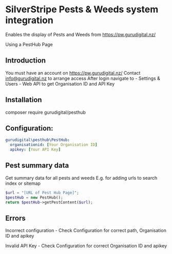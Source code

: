 # SilverStripe Pests & Weeds system integration

Enables the display of Pests and Weeds from https://pw.gurudigital.nz/ 

Using a PestHub Page

## Introduction

You must have an account on https://pw.gurudigital.nz/
Contact info@gurudigital.nz to arrange access
After login navigate to - Settings & Users - Web API
to get Organisation ID and API Key 

## Installation

composer require gurudigital/pesthub

## Configuration:
```yml
gurudigital\pesthub\PestHub:
  organisationid: [Your Organisation ID]
  apikey: [Your API Key]
```

## Pest summary data

Get summary data for all pests and weeds 
E.g. for adding urls to search index or sitemap

```php
$url = "[URL of Pest Hub Page]";
$pestHub = new PestHub();
return $pestHub->getPestContent($url);
```

## Errors

Incorrect configuration - Check Configuration for correct path, Organisation ID and apikey

Invalid API Key - Check Configuration for correct Organisation ID and apikey